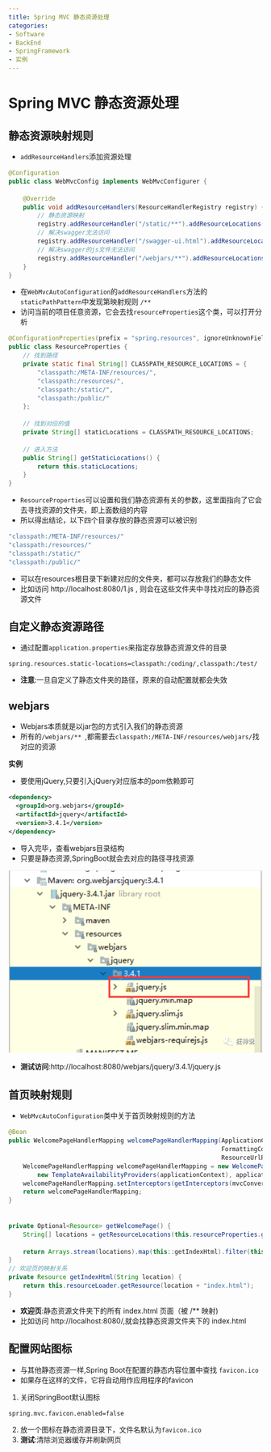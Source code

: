 ```yaml
---
title: Spring MVC 静态资源处理
categories:
- Software
- BackEnd
- SpringFramework
- 实例
---
```

# Spring MVC 静态资源处理

## 静态资源映射规则

- `addResourceHandlers`添加资源处理

```java
@Configuration
public class WebMvcConfig implements WebMvcConfigurer {

    @Override
    public void addResourceHandlers(ResourceHandlerRegistry registry) {
        // 静态资源映射
        registry.addResourceHandler("/static/**").addResourceLocations("classpath:/static/");
        // 解决swagger无法访问
        registry.addResourceHandler("/swagger-ui.html").addResourceLocations("classpath:/META-INF/resources/", "/static", "/public");
        // 解决swagger的js文件无法访问
        registry.addResourceHandler("/webjars/**").addResourceLocations("classpath:/META-INF/resources/webjars/");
    }
}

```

- 在`WebMvcAutoConfiguration`的`addResourceHandlers`方法的`staticPathPattern`中发现第映射规则 `/**`
- 访问当前的项目任意资源，它会去找`resourceProperties`这个类，可以打开分析

```java
@ConfigurationProperties(prefix = "spring.resources", ignoreUnknownFields = false)
public class ResourceProperties {
    // 找到路径
    private static final String[] CLASSPATH_RESOURCE_LOCATIONS = {
        "classpath:/META-INF/resources/",
        "classpath:/resources/",
        "classpath:/static/",
        "classpath:/public/"
    };

    // 找到对应的值
    private String[] staticLocations = CLASSPATH_RESOURCE_LOCATIONS;

    // 进入方法
    public String[] getStaticLocations() {
        return this.staticLocations;
    }
}
```

- `ResourceProperties`可以设置和我们静态资源有关的参数，这里面指向了它会去寻找资源的文件夹，即上面数组的内容
- 所以得出结论，以下四个目录存放的静态资源可以被识别

```yaml
"classpath:/META-INF/resources/"
"classpath:/resources/"
"classpath:/static/"
"classpath:/public/"
```

- 可以在resources根目录下新建对应的文件夹，都可以存放我们的静态文件
- 比如访问 http://localhost:8080/1.js , 则会在这些文件夹中寻找对应的静态资源文件

## 自定义静态资源路径

- 通过配置`application.properties`来指定存放静态资源文件的目录

```properties
spring.resources.static-locations=classpath:/coding/,classpath:/test/
```

- **注意**:一旦自定义了静态文件夹的路径，原来的自动配置就都会失效

## webjars

- Webjars本质就是以jar包的方式引入我们的静态资源
- 所有的`/webjars/** `,都需要去`classpath:/META-INF/resources/webjars/`找对应的资源

**实例**

- 要使用jQuery,只要引入jQuery对应版本的pom依赖即可

```xml
<dependency>
  <groupId>org.webjars</groupId>
  <artifactId>jquery</artifactId>
  <version>3.4.1</version>
</dependency>
```

- 导入完毕，查看webjars目录结构
- 只要是静态资源,SpringBoot就会去对应的路径寻找资源

![](https://raw.githubusercontent.com/LuShan123888/Files/main/Pictures/2020-12-10-2020-11-15-640-20201115212727167.png)

- **测试访问**:http://localhost:8080/webjars/jquery/3.4.1/jquery.js

## 首页映射规则

- `WebMvcAutoConfiguration`类中关于首页映射规则的方法

```java
@Bean
public WelcomePageHandlerMapping welcomePageHandlerMapping(ApplicationContext applicationContext,
                                                           FormattingConversionService mvcConversionService,
                                                           ResourceUrlProvider mvcResourceUrlProvider) {
    WelcomePageHandlerMapping welcomePageHandlerMapping = new WelcomePageHandlerMapping(
        new TemplateAvailabilityProviders(applicationContext), applicationContext, getWelcomePage(), this.mvcProperties.getStaticPathPattern());
    welcomePageHandlerMapping.setInterceptors(getInterceptors(mvcConversionService, mvcResourceUrlProvider));
    return welcomePageHandlerMapping;
}


private Optional<Resource> getWelcomePage() {
    String[] locations = getResourceLocations(this.resourceProperties.getStaticLocations());

    return Arrays.stream(locations).map(this::getIndexHtml).filter(this::isReadable).findFirst();
}
// 欢迎页的映射关系
private Resource getIndexHtml(String location) {
    return this.resourceLoader.getResource(location + "index.html");
}
```

- **欢迎页**:静态资源文件夹下的所有 index.html 页面（被 /** 映射)
- 比如访问  http://localhost:8080/,就会找静态资源文件夹下的 index.html

## 配置网站图标

- 与其他静态资源一样,Spring Boot在配置的静态内容位置中查找 `favicon.ico`
- 如果存在这样的文件，它将自动用作应用程序的favicon

1. 关闭SpringBoot默认图标

```properties
spring.mvc.favicon.enabled=false
```

2. 放一个图标在静态资源目录下，文件名默认为`favicon.ico`
3. **测试**:清除浏览器缓存并刷新网页